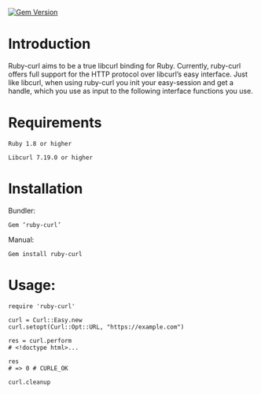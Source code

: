 [![Gem Version](https://badge.fury.io/rb/ruby-curl.svg)](https://badge.fury.io/rb/ruby-curl)


# Introduction

Ruby-curl aims to be a true libcurl binding for Ruby. Currently, ruby-curl offers full support for the HTTP protocol over libcurl’s easy interface. Just like libcurl, when using ruby-curl you init your easy-session and get a handle, which you use as input to the following interface functions you use.



# Requirements

```
Ruby 1.8 or higher

Libcurl 7.19.0 or higher
```


# Installation

Bundler:
```
Gem ‘ruby-curl’
```

Manual:
```
Gem install ruby-curl
```



# Usage:

```
require 'ruby-curl'

curl = Curl::Easy.new
curl.setopt(Curl::Opt::URL, "https://example.com")

res = curl.perform
# <!doctype html>...

res
# => 0 # CURLE_OK

curl.cleanup
```
